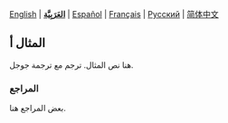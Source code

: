 [English](README.md) | **[العَرَبِيَّة](README-ar.md)** | [Español](README-es.md) | [Français](README-fr.md) | [Русский](README-ru.md) | [简体中文](README-zh-Hans.md) <!-- l10n:select -->

<!-- l10n:p
## Example A

Here is a text of example.
l10n:p -->

## المثال أ

هنا نص المثال. ترجم مع ترجمة جوجل.

<!-- l10n:p
### References

Some references here.
l10n:p -->

### المراجع

بعض المراجع هنا.
